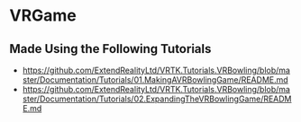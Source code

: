 # VRGame


## Made Using the Following Tutorials
- https://github.com/ExtendRealityLtd/VRTK.Tutorials.VRBowling/blob/master/Documentation/Tutorials/01.MakingAVRBowlingGame/README.md
- https://github.com/ExtendRealityLtd/VRTK.Tutorials.VRBowling/blob/master/Documentation/Tutorials/02.ExpandingTheVRBowlingGame/README.md
